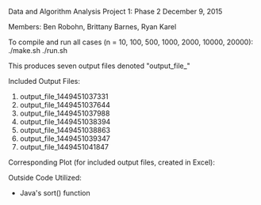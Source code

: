 Data and Algorithm Analysis
Project 1: Phase 2
December 9, 2015

Members: Ben Robohn, Brittany Barnes, Ryan Karel

To compile and run all cases (n = 10, 100, 500, 1000, 2000, 10000, 20000):
./make.sh
./run.sh

This produces seven output files denoted "output_file_<time in ms>"

Included Output Files:
1. output_file_1449451037331
2. output_file_1449451037644
3. output_file_1449451037988
4. output_file_1449451038394
5. output_file_1449451038863
6. output_file_1449451039347
7. output_file_1449451041847

Corresponding Plot (for included output files, created in Excel):
<insert plot name>

Outside Code Utilized:
- Java's sort() function